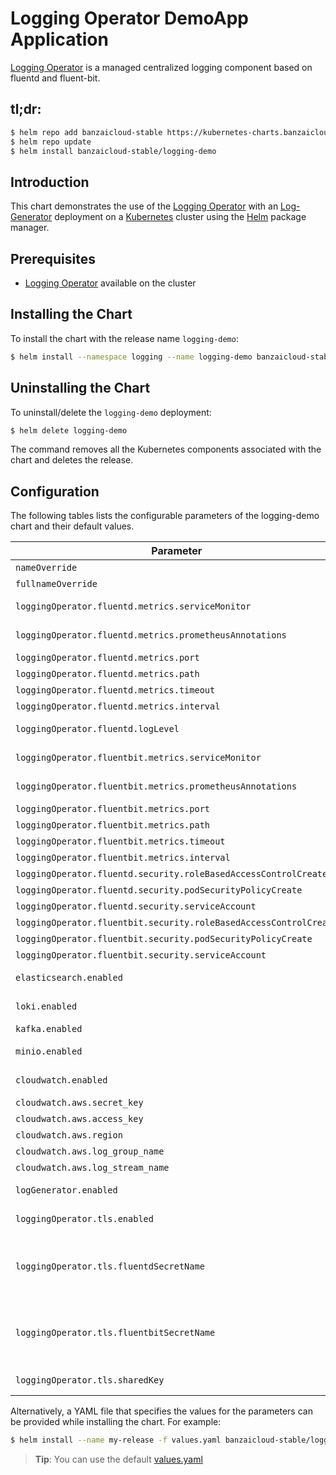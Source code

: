 
# Logging Operator DemoApp Application  

[Logging Operator](https://github.com/banzaicloud/logging-operator) is a managed centralized logging component based on fluentd and fluent-bit.
## tl;dr:

```bash
$ helm repo add banzaicloud-stable https://kubernetes-charts.banzaicloud.com/
$ helm repo update
$ helm install banzaicloud-stable/logging-demo
```

## Introduction

This chart demonstrates the use of the  [Logging Operator](https://github.com/banzaicloud/banzai-charts/logging-operator) with an [Log-Generator](https://github.com/banzaicloud/log-generator) deployment on a [Kubernetes](http://kubernetes.io) cluster using the [Helm](https://helm.sh) package manager.

## Prerequisites

- [Logging Operator](https://github.com/banzaicloud/logging-operator/blob/master/docs/deploy/README.md) available on the cluster


## Installing the Chart

To install the chart with the release name `logging-demo`:

```bash
$ helm install --namespace logging --name logging-demo banzaicloud-stable/logging-demo
```
## Uninstalling the Chart

To uninstall/delete the `logging-demo` deployment:

```bash
$ helm delete logging-demo
```

The command removes all the Kubernetes components associated with the chart and deletes the release.

## Configuration

The following tables lists the configurable parameters of the logging-demo chart and their default values.

|                          Parameter                                |                        Description                      |     Default    |
| ------------------------------------------------------------------| ------------------------------------------------------- | -------------- |
| `nameOverride`                                                    | Override name of app                                    | ``             |
| `fullnameOverride`                                                | Override full name of app                               | ``             |
| `loggingOperator.fluentd.metrics.serviceMonitor`                  | Enable to create ServiceMonitor for Prometheus operator | `false`        |
| `loggingOperator.fluentd.metrics.prometheusAnnotations`           | Add prometheus labels to fluent pods.                   | `false`        |
| `loggingOperator.fluentd.metrics.port`                            | Metrics Port.                                           | ``             |
| `loggingOperator.fluentd.metrics.path`                            | Metrics Path                                            | ``             |
| `loggingOperator.fluentd.metrics.timeout`                         | Scrape timeout.                                         | ``             |
| `loggingOperator.fluentd.metrics.interval`                        | Scrape interval.                                        | ``             |
| `loggingOperator.fluentd.logLevel`                                | FluentD loglevel fatal,error,warn,info,debug,trace      | `info`         |
| `loggingOperator.fluentbit.metrics.serviceMonitor`                | Enable to create ServiceMonitor for Prometheus operator | `false`        |
| `loggingOperator.fluentbit.metrics.prometheusAnnotations`         | Add prometheus labels to fluent pods.                   | `false`        |
| `loggingOperator.fluentbit.metrics.port`                          | Metrics Port.                                           | ``             |
| `loggingOperator.fluentbit.metrics.path`                          | Metrics Path                                            | ``             |
| `loggingOperator.fluentbit.metrics.timeout`                       | Scrape timeout.                                         | ``             |
| `loggingOperator.fluentbit.metrics.interval`                      | Scrape interval.                                        | ``             |
| `loggingOperator.fluentd.security.roleBasedAccessControlCreate`   | Enable fluentd RBAC                                     | `true`         |
| `loggingOperator.fluentd.security.podSecurityPolicyCreate`        | Enable fluentd PSP                                      | `true`         |
| `loggingOperator.fluentd.security.serviceAccount`                 | Set fluentd Service Account                             | ``             |
| `loggingOperator.fluentbit.security.roleBasedAccessControlCreate` | Enable fluentbit RBAC                                   | `true`         |
| `loggingOperator.fluentbit.security.podSecurityPolicyCreate`      | Enable fluentbit PSP                                    | `true`         |
| `loggingOperator.fluentbit.security.serviceAccount`               | Set fluentbit Service Account                           | ``             |
| `elasticsearch.enabled`                                           | Enable ElasticSearch logging output                     | `false`        |
| `loki.enabled`                                                    | Enable Grafana Loki logging output                      | `false`        |
| `kafka.enabled`                                                   | Enable Kafka logging output                             | `false`        |
| `minio.enabled`                                                   | Enable Minio logging output and install chart           | `false`        |
| `cloudwatch.enabled`                                              | Enable AWS Cloudwatch logging output                    | `false`        |
| `cloudwatch.aws.secret_key`                                       | AWS Secret Access Key                                   | ``             |
| `cloudwatch.aws.access_key`                                       | AWS Access Key ID                                       | ``             |
| `cloudwatch.aws.region`                                           | AWS CLoudWatch Region                                   | ``             |
| `cloudwatch.aws.log_group_name`                                   | AWS CLoudWatch Log Group                                | ``             |
| `cloudwatch.aws.log_stream_name`                                  | AWS CLoudWatch Log Stream                               | ``             |
| `logGenerator.enabled`                                            | Enable Demo Log-Gen application                         | `true`         |
| `loggingOperator.tls.enabled`                                     | Enabled TLS communication between components            | `true`         |
| `loggingOperator.tls.fluentdSecretName`                           | Specified secret name, which contain tls certs          | This will overwrite automatic Helm certificate generation. |
| `loggingOperator.tls.fluentbitSecretName`                         | Specified secret name, which contain tls certs          | This will overwrite automatic Helm certificate generation. |
| `loggingOperator.tls.sharedKey`                                   | Shared key between nodes (fluentd-fluentbit)            | [autogenerated] |


Alternatively, a YAML file that specifies the values for the parameters can be provided while installing the chart. For example:

```bash
$ helm install --name my-release -f values.yaml banzaicloud-stable/logging-demo
```

> **Tip**: You can use the default [values.yaml](values.yaml)

